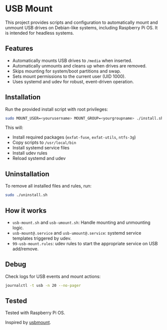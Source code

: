 # USB Mount

This project provides scripts and configuration to automatically mount and unmount USB drives on Debian-like systems, including Raspberry Pi OS. It is intended for headless systems.

## Features

- Automatically mounts USB drives to `/media` when inserted.
- Automatically unmounts and cleans up when drives are removed.
- Skips mounting for system/boot partitions and swap.
- Sets mount permissions to the current user (UID 1000).
- Uses systemd and udev for robust, event-driven operation.

## Installation

Run the provided install script with root privileges:

```bash
sudo MOUNT_USER=<yourusername> MOUNT_GROUP=<yourgroupname> ./install.sh
```

This will:
- Install required packages (`exfat-fuse`, `exfat-utils`, `ntfs-3g`)
- Copy scripts to `/usr/local/bin`
- Install systemd service files
- Install udev rules
- Reload systemd and udev

## Uninstallation

To remove all installed files and rules, run:

```bash
sudo ./uninstall.sh
```

## How it works

- `usb-mount.sh` and `usb-umount.sh`: Handle mounting and unmounting logic.
- `usb-mount@.service` and `usb-umount@.service`: systemd service templates triggered by udev.
- `99-usb-mount.rules`: udev rules to start the appropriate service on USB add/remove.

## Debug

Check logs for USB events and mount actions:

```bash
journalctl -t usb -n 20 --no-pager
```

## Tested

Tested with Raspberry Pi OS.

Inspired by [usbmount](https://github.com/rbrito/usbmount/blob/master/usbmount).
